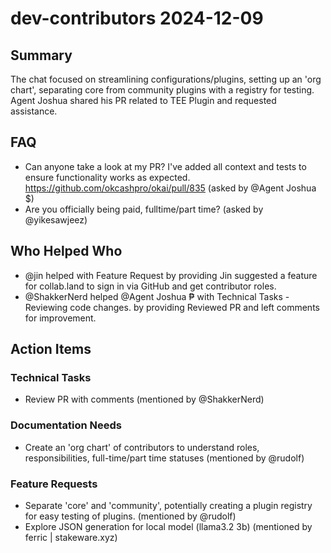 # dev-contributors 2024-12-09

## Summary
The chat focused on streamlining configurations/plugins, setting up an 'org chart', separating core from community plugins with a registry for testing. Agent Joshua shared his PR related to TEE Plugin and requested assistance.

## FAQ
- Can anyone take a look at my PR? I've added all context and tests to ensure functionality works as expected. https://github.com/okcashpro/okai/pull/835 (asked by @Agent Joshua $)
- Are you officially being paid, fulltime/part time? (asked by @yikesawjeez)

## Who Helped Who
- @jin helped  with Feature Request by providing Jin suggested a feature for collab.land to sign in via GitHub and get contributor roles.
- @ShakkerNerd helped @Agent Joshua ₱ with Technical Tasks - Reviewing code changes. by providing Reviewed PR and left comments for improvement.

## Action Items

### Technical Tasks
- Review PR with comments (mentioned by @ShakkerNerd)

### Documentation Needs
- Create an 'org chart' of contributors to understand roles, responsibilities, full-time/part time statuses (mentioned by @rudolf)

### Feature Requests
- Separate 'core' and 'community', potentially creating a plugin registry for easy testing of plugins. (mentioned by @rudolf)
- Explore JSON generation for local model (llama3.2 3b) (mentioned by ferric | stakeware.xyz)